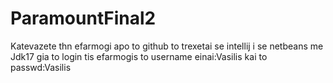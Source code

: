 # ParamountFinal2
Katevazete thn efarmogi apo to github 
to trexetai se intellij i se netbeans me Jdk17 
gia to login tis efarmogis to username einai:Vasilis kai to passwd:Vasilis
